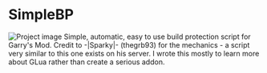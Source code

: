 # SimpleBP
![Project image](https://raw.githubusercontent.com/redpr1sm/SimpleBP/master/simplebp.png "Project image")
Simple, automatic, easy to use build protection script for Garry's Mod.
Credit to -|Sparky|- (thegrb93) for the mechanics - a script very similar to this one exists on his server. I wrote this mostly to learn more about GLua rather than create a serious addon.
